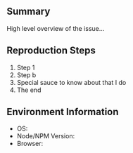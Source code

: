 <!--
  Please use this helpful template for creating helpful issues. We address
  issues as quickly as possible, but please remember that this is all time that
  has been volunteered to the project, sometimes we're busy!
-->

## Summary

<!--
  Please provide a summary of the issue, this is especially important if the
  issue is not a bug. Feel free to use as many emojis as you want 😉.
-->

High level overview of the issue...

## Reproduction Steps

<!--
  If the issue is a bug, provide _complete_ reproduction steps for the issue. If
  the issue is not a bug, this section can be deleted.
-->

1. Step 1
1. Step b
1. Special sauce to know about that I do
1. The end

## Environment Information

* OS: <!-- e.g. macOS Sierra 10.12.1 -->
* Node/NPM Version: <!-- e.g. Node 8.9.1 with npm 5.6.0 -->
* Browser: <!-- e.g. Chrome 55 or IE 11 -->
